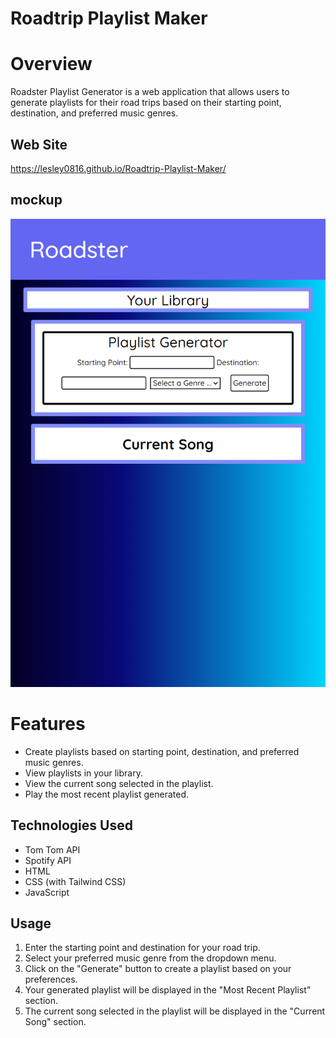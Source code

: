 # Roadtrip Playlist Maker

# Overview 
Roadster Playlist Generator is a web application that allows users to generate playlists for their road trips based on their starting point, destination, and preferred music genres.

## Web Site
https://lesley0816.github.io/Roadtrip-Playlist-Maker/
## mockup
![alt text](/Assets/screenshot.png)
# Features 
- Create playlists based on starting point, destination, and preferred music genres.
- View playlists in your library.
- View the current song selected in the playlist.
- Play the most recent playlist generated.
## Technologies Used
- Tom Tom API
- Spotify API
- HTML
- CSS (with Tailwind CSS)
- JavaScript
## Usage

1. Enter the starting point and destination for your road trip.
2. Select your preferred music genre from the dropdown menu.
3. Click on the "Generate" button to create a playlist based on your preferences.
4. Your generated playlist will be displayed in the "Most Recent Playlist" section.
6. The current song selected in the playlist will be displayed in the "Current Song" section.